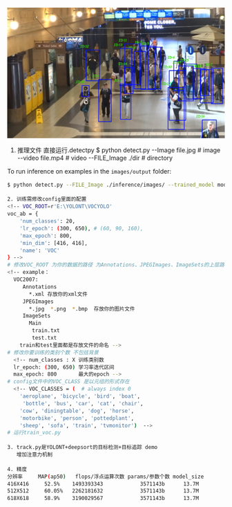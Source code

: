 ![image](http://github.com/gasking/YOLONT/raw/master/images/output/track.png)
1. 推理文件 直接运行.detectpy
$ python detect.py --Image  file.jpg  # image 
                      --video  file.mp4  # video
                      --FILE_Image ./dir  # directory
      
To run inference on examples in the `images/output` folder:
```bash
$ python detect.py --FILE_Image ./inference/images/ --trained_model model/YOLONT.pth --visual_threshold 0.02

2. 训练需修改config里面的配置
<!-- VOC_ROOT=r'E:\YOLONT\VOCYOLO'
voc_ab = {
    'num_classes': 20,
    'lr_epoch': (300, 650), # (60, 90, 160),
    'max_epoch': 800,
    'min_dim': [416, 416],
    'name': 'VOC'
} -->
# 修改VOC_ROOT 为你的数据的路径 为Annotations、JPEGImages、ImageSets的上层路径，如下所示 VOC2007
<!-- example：
  VOC2007:
     Annotations
       *.xml 存放你的xml文件
     JPEGImages
       *.jpg  *.png  *.bmp  存放你的图片文件
     ImageSets
       Main
        train.txt
        test.txt
    train和test里面都是存放文件的命名 -->
# 修改你要训练的类别个数 不包括背景
  <!-- num_classes : X 训练类别数
  lr_epoch: (300, 650) 学习率迭代区间
  max_epoch: 800       最大的epoch -->
# config文件中的VOC_CLASS 是以元组的形式存在
  <!-- VOC_CLASSES = (  # always index 0
    'aeroplane', 'bicycle', 'bird', 'boat',
     'bottle', 'bus', 'car', 'cat', 'chair',
    'cow', 'diningtable', 'dog', 'horse',
    'motorbike', 'person', 'pottedplant',
    'sheep', 'sofa', 'train', 'tvmonitor')  -->
# 运行train_voc.py

3. track.py是YOLONT+deepsort的目标检测+目标追踪 demo
   增加注意力机制

4. 精度
分辨率     MAP(ap50)   flops/浮点运算次数 params/参数个数 model_size
416X416     52.5%    1493393343            3571143b      13.7M
512X512     60.05%   2262181632            3571143b      13.7M
618X618     58.9%    3190029567            3571143b      13.7M
 

